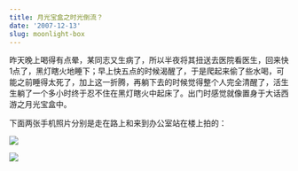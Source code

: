 ```yaml
---
title: 月光宝盒之时光倒流？
date: '2007-12-13'
slug: moonlight-box
---
```


昨天晚上喝得有点晕，某同志又生病了，所以半夜将其扭送去医院看医生，回来快1点了，黑灯瞎火地睡下；早上快五点的时候渴醒了，于是爬起来偷了些水喝，可能之前睡得太死了，加上这一折腾，再躺下去的时候觉得整个人完全清醒了，活生生躺了一个多小时终于忍不住在黑灯瞎火中起床了。出门时感觉就像置身于大话西游之月光宝盒中。

下面两张手机照片分别是走在路上和来到办公室站在楼上拍的：

![](http://i.imgur.com/Fsmsu.jpg)

![](http://i.imgur.com/lJXQi.jpg)


